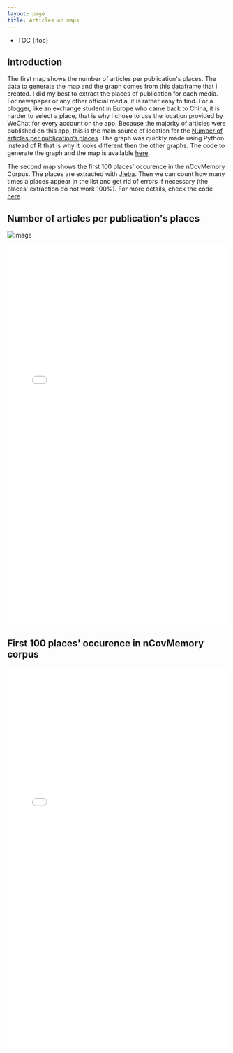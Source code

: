 ```yaml
---
layout: page
title: Articles on maps
---
```


* TOC
{:toc}

## Introduction

The first map shows the number of articles per publication's places. The data to generate the map and the graph comes from this [dataframe](https://github.com/Alqua/projet-analyse-Ncov/blob/master/ANALYSIS/DATAFRAMES/5table_media_nCov_handmade.xlsx) that I created. I did my best to extract the places of publication for each media. For newspaper or any other official media, it is rather easy to find. For a blogger, like an exchange student in Europe who came back to China, it is harder to select a place, that is why I chose to use the location provided by WeChat for every account on the app. Because the majority of articles were published on this app, this is the main source of location for the [Number of articles per publication’s places](https://alqua.github.io/website-nCovMemory-analysis/5-articles-on-maps/#number-of-articles-per-publications-places). The graph was quickly made using Python instead of R that is why it looks different then the other graphs. The code to generate the graph and the map is available [here](https://github.com/Alqua/projet-analyse-Ncov/blob/master/ANALYSIS/MAPS/merging.ipynb).

The second map shows the first 100 places' occurence in the nCovMemory Corpus. The places are extracted with [Jieba](https://github.com/fxsjy/jieba). Then we can count how many times a places appear in the list and get rid of errors if necessary (the places' extraction do not work 100%). For more details, check the code [here](https://github.com/Alqua/projet-analyse-Ncov/blob/master/ANALYSIS/MAPS/places_text.ipynb).

## Number of articles per publication's places

![image](/website-nCovMemory-analysis/image/graph_place-of-publication.png?raw=true "Number of articles per place of publication")

<iframe src="/website-nCovMemory-analysis/files/freq_places_of_publication.html" height="870px" width="100%" style="border:none;"> </iframe>

## First 100 places' occurence in nCovMemory corpus
<iframe src="/website-nCovMemory-analysis/files/places_1st100freq.html" height="870px" width="100%" style="border:none;"> </iframe>
